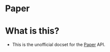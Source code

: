 Paper
=======================
# What is this?
* This is the unofficial docset for the [Paper](https://papermc.io/) API.